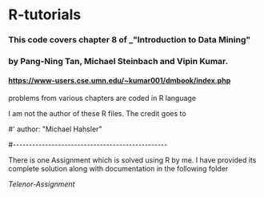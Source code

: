 # R-tutorials
### This code covers chapter 8 of _"Introduction to Data Mining"
### by Pang-Ning Tan, Michael Steinbach and Vipin Kumar.

#### https://www-users.cse.umn.edu/~kumar001/dmbook/index.php

problems from various chapters are coded in R language

I am not the author of these R files. The credit goes to 

#' author: "Michael Hahsler"

#------------------------------------------------

There is one Assignment which is solved using R by me. I have provided its complete solution along with documentation in the following folder

<i> Telenor-Assignment </i>
